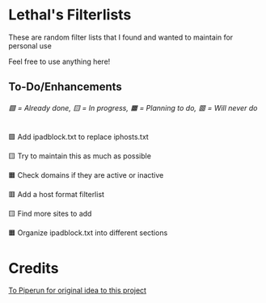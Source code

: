 # Lethal's Filterlists

These are random filter lists that I found and wanted to maintain for personal use

Feel free to use anything here!

## To-Do/Enhancements
###### 🟩 = Already done, 🟨 = In progress, 🟧 = Planning to do, 🟥 = Will never do

🟩 Add ipadblock.txt to replace iphosts.txt

🟨 Try to maintain this as much as possible
 
🟧 Check domains if they are active or inactive

🟥 Add a host format filterlist
 
🟨 Find more sites to add

🟧 Organize ipadblock.txt into different sections


# Credits
[To Piperun for original idea to this project](https://github.com/piperun/iploggerfilter)
